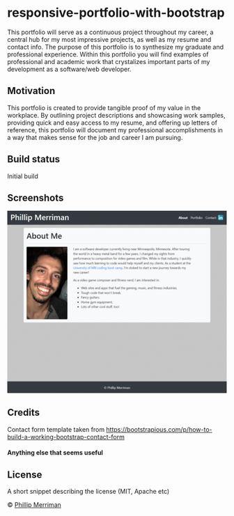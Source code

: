 # responsive-portfolio-with-bootstrap
This portfolio will serve as a continuous project throughout my career, a central hub for my most impressive projects, as well as my resume and contact info. The purpose of this portfolio is to synthesize my graduate and professional experience. Within this portfolio you will find examples of professional and academic work that crystalizes important parts of my development as a software/web developer.

## Motivation
This portfolio is created to provide tangible proof of my value in the workplace. By outlining project descriptions and showcasing work samples, providing quick and easy access to my resume, and offering up letters of reference, this portfolio will document my professional accomplishments in a way that makes sense for the job and career I am pursuing.

## Build status
Initial build
 
## Screenshots
![Screenshot of About page](images/screenshot_index.html.png)

## Credits
Contact form template taken from https://bootstrapious.com/p/how-to-build-a-working-bootstrap-contact-form 

#### Anything else that seems useful

## License
A short snippet describing the license (MIT, Apache etc)

© [Phillip Merriman](github.com/phillipmerriman)